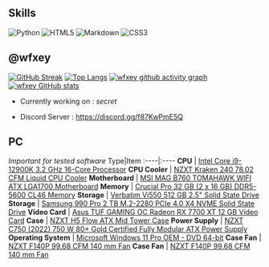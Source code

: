 ## Skills
![Python](https://img.shields.io/badge/python-3670A0?style=for-the-badge&logo=python&logoColor=ffdd54) ![HTML5](https://img.shields.io/badge/html5-%23E34F26.svg?style=for-the-badge&logo=html5&logoColor=white) ![Markdown](https://img.shields.io/badge/markdown-%23000000.svg?style=for-the-badge&logo=markdown&logoColor=white) ![CSS3](https://img.shields.io/badge/css3-%231572B6.svg?style=for-the-badge&logo=css3&logoColor=white)
## @wfxey

[![GitHub Streak](http://github-readme-streak-stats.herokuapp.com?user=wfxey&theme=dark)](https://github.com/wfxey)
[![Top Langs](https://github-readme-stats.vercel.app/api/top-langs/?username=wfxey&layout=compact&theme=dark)](https://github.com/wfxey)
[![wfxey github activity graph](https://github-readme-activity-graph.vercel.app/graph?username=wfxey&theme=tokyo-night&height=300&area=true)](https://github.com/wfxey)
[![wfxey GitHub stats](https://github-readme-stats.vercel.app/api?username=wfxey&show_icons=true&layout=compact&theme=dark)](https://github.com/wfxey)

- Currently working on : *secret*

- Discord Server : https://discord.gg/f87KwPmE5Q

## PC 
*Important for tested software*
Type|Item
:----|:----
**CPU** | [Intel Core i9-12900K 3.2 GHz 16-Core Processor](https://de.pcpartpicker.com/product/gGH7YJ/intel-core-i9-12900k-32-ghz-8-core-processor-bx8071512900k)
**CPU Cooler** | [NZXT Kraken 240 78.02 CFM Liquid CPU Cooler](https://de.pcpartpicker.com/product/LDqrxr/nzxt-kraken-240-7802-cfm-liquid-cpu-cooler-rl-kn240-b1)
**Motherboard** | [MSI MAG B760 TOMAHAWK WIFI ATX LGA1700 Motherboard](https://de.pcpartpicker.com/product/CxLFf7/msi-mag-b760-tomahawk-wifi-atx-lga1700-motherboard-mag-b760-tomahawk-wifi)
**Memory** | [Crucial Pro 32 GB (2 x 16 GB) DDR5-5600 CL46 Memory](https://de.pcpartpicker.com/product/3L9wrH/crucial-pro-32-gb-2-x-16-gb-ddr5-5600-cl46-memory-cp2k16g56c46u5)
**Storage** | [Verbatim Vi550 512 GB 2.5" Solid State Drive](https://de.pcpartpicker.com/product/PPtQzy/verbatim-vi550-512-gb-25-solid-state-drive-49352)
**Storage** | [Samsung 990 Pro 2 TB M.2-2280 PCIe 4.0 X4 NVME Solid State Drive](https://de.pcpartpicker.com/product/34ytt6/samsung-990-pro-2-tb-m2-2280-pcie-40-x4-nvme-solid-state-drive-mz-v9p2t0bw)
**Video Card** | [Asus TUF GAMING OC Radeon RX 7700 XT 12 GB Video Card](https://de.pcpartpicker.com/product/W8P8TW/asus-tuf-gaming-oc-radeon-rx-7700-xt-12-gb-video-card-tuf-rx7700xt-o12g-gaming)
**Case** | [NZXT H5 Flow ATX Mid Tower Case](https://de.pcpartpicker.com/product/RY4Ycf/nzxt-h5-flow-atx-mid-tower-case-cc-h51fb-01)
**Power Supply** | [NZXT C750 (2022) 750 W 80+ Gold Certified Fully Modular ATX Power Supply](https://de.pcpartpicker.com/product/ZCQcCJ/nzxt-c750-2022-750-w-80-gold-certified-fully-modular-atx-power-supply-pa-7g1bb-us)
**Operating System** | [Microsoft Windows 11 Pro OEM - DVD 64-bit](https://de.pcpartpicker.com/product/yjbTwP/microsoft-windows-11-pro-oem-dvd-64-bit-fqc-10529)
**Case Fan** | [NZXT F140P 99.68 CFM 140 mm Fan](https://de.pcpartpicker.com/product/VpPQzy/nzxt-f140p-9968-cfm-140-mm-fan-rf-p14sf-b1)
**Case Fan** | [NZXT F140P 99.68 CFM 140 mm Fan](https://de.pcpartpicker.com/product/VpPQzy/nzxt-f140p-9968-cfm-140-mm-fan-rf-p14sf-b1) 
